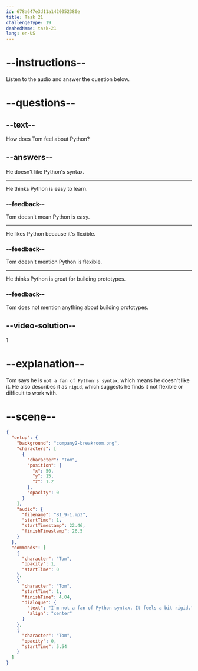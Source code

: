 ```yaml
---
id: 678a647e3d11a1420052380e
title: Task 21
challengeType: 19
dashedName: task-21
lang: en-US
---
```


<!-- (audio) Tom: I'm not a fan of Python's syntax—it feels a bit rigid. -->

# --instructions--

Listen to the audio and answer the question below.

# --questions--

## --text--

How does Tom feel about Python?

## --answers--

He doesn't like Python's syntax.

---

He thinks Python is easy to learn.

### --feedback--

Tom doesn't mean Python is easy.

---

He likes Python because it's flexible.

### --feedback--

Tom doesn't mention Python is flexible.

---

He thinks Python is great for building prototypes.

### --feedback--

Tom does not mention anything about building prototypes.

## --video-solution--

1

# --explanation--

Tom says he is `not a fan of Python's syntax`, which means he doesn't like it. He also describes it as `rigid`, which suggests he finds it not flexible or difficult to work with.

# --scene--

```json
{
  "setup": {
    "background": "company2-breakroom.png",
    "characters": [
      {
        "character": "Tom",
        "position": {
          "x": 50,
          "y": 15,
          "z": 1.2
        },
        "opacity": 0
      }
    ],
    "audio": {
      "filename": "B1_9-1.mp3",
      "startTime": 1,
      "startTimestamp": 22.46,
      "finishTimestamp": 26.5
    }
  },
  "commands": [
    {
      "character": "Tom",
      "opacity": 1,
      "startTime": 0
    },
    {
      "character": "Tom",
      "startTime": 1,
      "finishTime": 4.04,
      "dialogue": {
        "text": "I'm not a fan of Python syntax. It feels a bit rigid.",
        "align": "center"
      }
    },
    {
      "character": "Tom",
      "opacity": 0,
      "startTime": 5.54
    }
  ]
}
```
